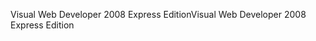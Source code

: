 <span data-ttu-id="d2ba8-101">Visual Web Developer 2008 Express Edition</span><span class="sxs-lookup"><span data-stu-id="d2ba8-101">Visual Web Developer 2008 Express Edition</span></span>